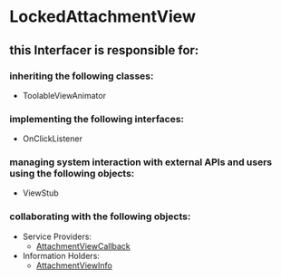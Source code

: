 # LockedAttachmentView
## this Interfacer is responsible for: 
### inheriting the following classes: 
* ToolableViewAnimator
### implementing the following interfaces:
* OnClickListener
### managing system interaction with external APIs and users using the following objects: 
* ViewStub
### collaborating with the following objects: 
* Service Providers: 
	* [AttachmentViewCallback](../ServiceProviders/AttachmentViewCallback.md) 
* Information Holders: 
	* [AttachmentViewInfo](../InformationHolders/AttachmentViewInfo.md) 
